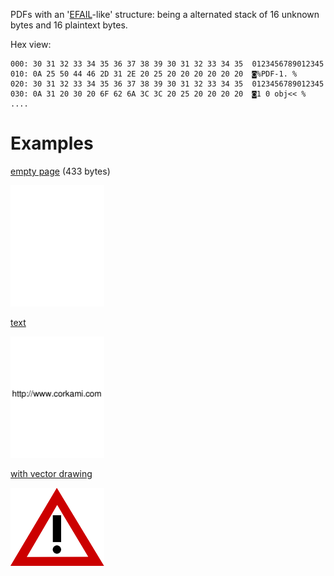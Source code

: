 PDFs with an '[EFAIL](https://efail.de/)-like' structure: being a alternated stack of 16 unknown bytes and 16 plaintext bytes.

Hex view:

```
000: 30 31 32 33 34 35 36 37 38 39 30 31 32 33 34 35  0123456789012345
010: 0A 25 50 44 46 2D 31 2E 20 25 20 20 20 20 20 20  ◙%PDF-1. %
020: 30 31 32 33 34 35 36 37 38 39 30 31 32 33 34 35  0123456789012345
030: 0A 31 20 30 20 6F 62 6A 3C 3C 20 25 20 20 20 20  ◙1 0 obj<< %
....
```

# Examples

[empty page](efail-tiny.pdf) (433 bytes)

<img width=150 src=efail-tiny.png />

[text](efail-text.pdf)

<img width=150 src=efail-text.png />

[with vector drawing](efail-vector.pdf)

<img width=150 src=efail-vector.png />
